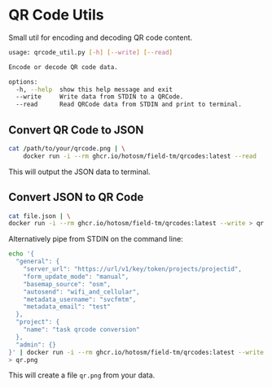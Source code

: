 # QR Code Utils

Small util for encoding and decoding QR code content.

```bash
usage: qrcode_util.py [-h] [--write] [--read]

Encode or decode QR code data.

options:
  -h, --help  show this help message and exit
  --write     Write data from STDIN to a QRCode.
  --read      Read QRCode data from STDIN and print to terminal.
```

## Convert QR Code to JSON

```bash
cat /path/to/your/qrcode.png | \
    docker run -i --rm ghcr.io/hotosm/field-tm/qrcodes:latest --read
```

This will output the JSON data to terminal.

## Convert JSON to QR Code

```bash
cat file.json | \
docker run -i --rm ghcr.io/hotosm/field-tm/qrcodes:latest --write > qr.png
```

Alternatively pipe from STDIN on the command line:

```bash
echo '{
  "general": {
    "server_url": "https://url/v1/key/token/projects/projectid",
    "form_update_mode": "manual",
    "basemap_source": "osm",
    "autosend": "wifi_and_cellular",
    "metadata_username": "svcfmtm",
    "metadata_email": "test"
  },
  "project": {
    "name": "task qrcode conversion"
  },
  "admin": {}
}' | docker run -i --rm ghcr.io/hotosm/field-tm/qrcodes:latest --write \
> qr.png
```

This will create a file `qr.png` from your data.
